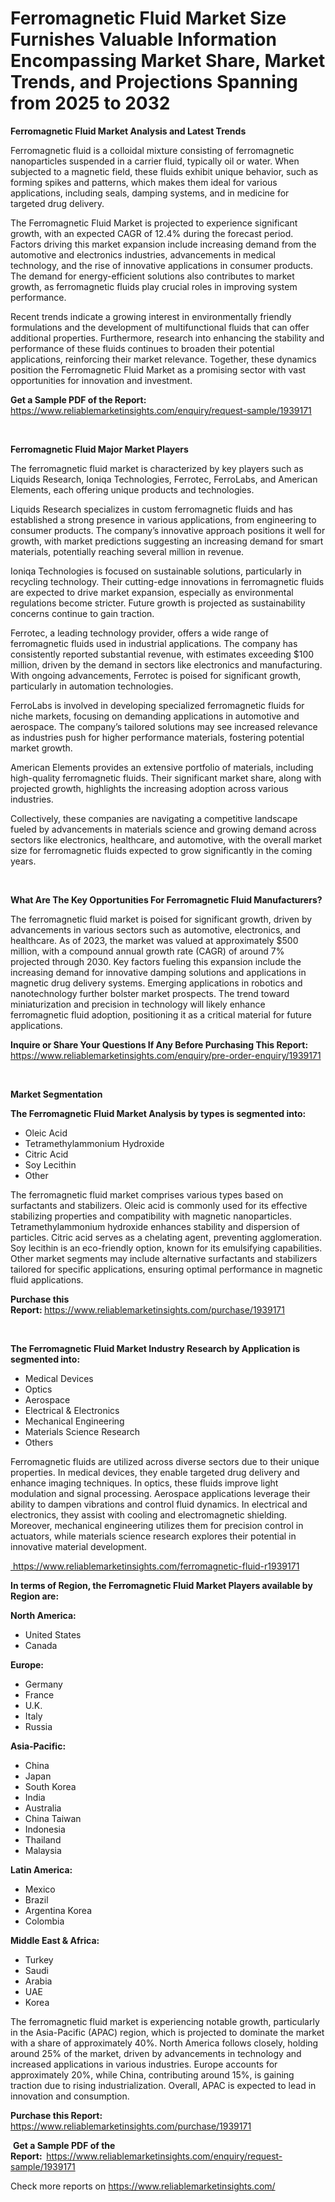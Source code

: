 <p><h1>Ferromagnetic Fluid Market Size Furnishes Valuable Information Encompassing Market Share, Market Trends, and Projections Spanning from 2025 to 2032</h1></p><p><strong>Ferromagnetic Fluid Market Analysis and Latest Trends</strong></p>
<p><p>Ferromagnetic fluid is a colloidal mixture consisting of ferromagnetic nanoparticles suspended in a carrier fluid, typically oil or water. When subjected to a magnetic field, these fluids exhibit unique behavior, such as forming spikes and patterns, which makes them ideal for various applications, including seals, damping systems, and in medicine for targeted drug delivery. </p><p>The Ferromagnetic Fluid Market is projected to experience significant growth, with an expected CAGR of 12.4% during the forecast period. Factors driving this market expansion include increasing demand from the automotive and electronics industries, advancements in medical technology, and the rise of innovative applications in consumer products. The demand for energy-efficient solutions also contributes to market growth, as ferromagnetic fluids play crucial roles in improving system performance. </p><p>Recent trends indicate a growing interest in environmentally friendly formulations and the development of multifunctional fluids that can offer additional properties. Furthermore, research into enhancing the stability and performance of these fluids continues to broaden their potential applications, reinforcing their market relevance. Together, these dynamics position the Ferromagnetic Fluid Market as a promising sector with vast opportunities for innovation and investment.</p></p>
<p><strong>Get a Sample PDF of the Report:&nbsp;</strong> <a href="https://www.reliablemarketinsights.com/enquiry/request-sample/1939171?utm_campaign=1512&utm_medium=2&utm_source=Github&utm_content=ia&utm_term=30012025&utm_id=ferromagnetic-fluid">https://www.reliablemarketinsights.com/enquiry/request-sample/1939171</a></p>
<p>&nbsp;</p>
<p><strong>Ferromagnetic Fluid Major Market Players</strong></p>
<p><p>The ferromagnetic fluid market is characterized by key players such as Liquids Research, Ioniqa Technologies, Ferrotec, FerroLabs, and American Elements, each offering unique products and technologies.</p><p>Liquids Research specializes in custom ferromagnetic fluids and has established a strong presence in various applications, from engineering to consumer products. The company’s innovative approach positions it well for growth, with market predictions suggesting an increasing demand for smart materials, potentially reaching several million in revenue.</p><p>Ioniqa Technologies is focused on sustainable solutions, particularly in recycling technology. Their cutting-edge innovations in ferromagnetic fluids are expected to drive market expansion, especially as environmental regulations become stricter. Future growth is projected as sustainability concerns continue to gain traction.</p><p>Ferrotec, a leading technology provider, offers a wide range of ferromagnetic fluids used in industrial applications. The company has consistently reported substantial revenue, with estimates exceeding $100 million, driven by the demand in sectors like electronics and manufacturing. With ongoing advancements, Ferrotec is poised for significant growth, particularly in automation technologies.</p><p>FerroLabs is involved in developing specialized ferromagnetic fluids for niche markets, focusing on demanding applications in automotive and aerospace. The company’s tailored solutions may see increased relevance as industries push for higher performance materials, fostering potential market growth.</p><p>American Elements provides an extensive portfolio of materials, including high-quality ferromagnetic fluids. Their significant market share, along with projected growth, highlights the increasing adoption across various industries.</p><p>Collectively, these companies are navigating a competitive landscape fueled by advancements in materials science and growing demand across sectors like electronics, healthcare, and automotive, with the overall market size for ferromagnetic fluids expected to grow significantly in the coming years.</p></p>
<p>&nbsp;</p>
<p><strong>What Are The Key Opportunities For Ferromagnetic Fluid Manufacturers?</strong></p>
<p><p>The ferromagnetic fluid market is poised for significant growth, driven by advancements in various sectors such as automotive, electronics, and healthcare. As of 2023, the market was valued at approximately $500 million, with a compound annual growth rate (CAGR) of around 7% projected through 2030. Key factors fueling this expansion include the increasing demand for innovative damping solutions and applications in magnetic drug delivery systems. Emerging applications in robotics and nanotechnology further bolster market prospects. The trend toward miniaturization and precision in technology will likely enhance ferromagnetic fluid adoption, positioning it as a critical material for future applications.</p></p>
<p><strong>Inquire or Share Your Questions If Any Before Purchasing This Report:</strong> <a href="https://www.reliablemarketinsights.com/enquiry/pre-order-enquiry/1939171?utm_campaign=1512&utm_medium=2&utm_source=Github&utm_content=ia&utm_term=30012025&utm_id=ferromagnetic-fluid">https://www.reliablemarketinsights.com/enquiry/pre-order-enquiry/1939171</a></p>
<p>&nbsp;</p>
<p><strong>Market Segmentation</strong></p>
<p><strong>The Ferromagnetic Fluid Market Analysis by types is segmented into:</strong></p>
<p><ul><li>Oleic Acid</li><li>Tetramethylammonium Hydroxide</li><li>Citric Acid</li><li>Soy Lecithin</li><li>Other</li></ul></p>
<p><p>The ferromagnetic fluid market comprises various types based on surfactants and stabilizers. Oleic acid is commonly used for its effective stabilizing properties and compatibility with magnetic nanoparticles. Tetramethylammonium hydroxide enhances stability and dispersion of particles. Citric acid serves as a chelating agent, preventing agglomeration. Soy lecithin is an eco-friendly option, known for its emulsifying capabilities. Other market segments may include alternative surfactants and stabilizers tailored for specific applications, ensuring optimal performance in magnetic fluid applications.</p></p>
<p><strong>Purchase this Report:&nbsp;</strong><a href="https://www.reliablemarketinsights.com/purchase/1939171?utm_campaign=1512&utm_medium=2&utm_source=Github&utm_content=ia&utm_term=30012025&utm_id=ferromagnetic-fluid">https://www.reliablemarketinsights.com/purchase/1939171</a></p>
<p>&nbsp;</p>
<p><strong>The Ferromagnetic Fluid Market Industry Research by Application is segmented into:</strong></p>
<p><ul><li>Medical Devices</li><li>Optics</li><li>Aerospace</li><li>Electrical & Electronics</li><li>Mechanical Engineering</li><li>Materials Science Research</li><li>Others</li></ul></p>
<p><p>Ferromagnetic fluids are utilized across diverse sectors due to their unique properties. In medical devices, they enable targeted drug delivery and enhance imaging techniques. In optics, these fluids improve light modulation and signal processing. Aerospace applications leverage their ability to dampen vibrations and control fluid dynamics. In electrical and electronics, they assist with cooling and electromagnetic shielding. Moreover, mechanical engineering utilizes them for precision control in actuators, while materials science research explores their potential in innovative material development.</p></p>
<p><a href="https://www.reliablemarketinsights.com/ferromagnetic-fluid-r1939171?utm_campaign=1512&utm_medium=2&utm_source=Github&utm_content=ia&utm_term=30012025&utm_id=ferromagnetic-fluid">&nbsp;https://www.reliablemarketinsights.com/ferromagnetic-fluid-r1939171</a></p>
<p><strong>In terms of Region, the Ferromagnetic Fluid Market Players available by Region are:</strong></p>
<p>
    <p> <strong> North America: </strong>
        <ul>
            <li>United States</li>
            <li>Canada</li>
        </ul>
        </p> 
    <p> <strong> Europe: </strong>
        <ul>
            <li>Germany</li>
            <li>France</li>
            <li>U.K.</li>
            <li>Italy</li>
            <li>Russia</li>
        </ul>
        </p> 
    <p> <strong> Asia-Pacific: </strong>
        <ul>
            <li>China</li>
            <li>Japan</li>
            <li>South Korea</li>
            <li>India</li>
            <li>Australia</li>
            <li>China Taiwan</li>
            <li>Indonesia</li>
            <li>Thailand</li>
            <li>Malaysia</li>
        </ul>
        </p> 
    <p> <strong> Latin America: </strong>
        <ul>
            <li>Mexico</li>
            <li>Brazil</li>
            <li>Argentina Korea</li>
            <li>Colombia</li>
        </ul>
        </p> 
    <p> <strong> Middle East & Africa: </strong>
        <ul>
            <li>Turkey</li>
            <li>Saudi</li>
            <li>Arabia</li>
            <li>UAE</li>
            <li>Korea</li>
        </ul>
    </p>
    </p>
<p><p>The ferromagnetic fluid market is experiencing notable growth, particularly in the Asia-Pacific (APAC) region, which is projected to dominate the market with a share of approximately 40%. North America follows closely, holding around 25% of the market, driven by advancements in technology and increased applications in various industries. Europe accounts for approximately 20%, while China, contributing around 15%, is gaining traction due to rising industrialization. Overall, APAC is expected to lead in innovation and consumption.</p></p>
<p><strong>Purchase this Report: </strong><a href="https://www.reliablemarketinsights.com/purchase/1939171?utm_campaign=1512&utm_medium=2&utm_source=Github&utm_content=ia&utm_term=30012025&utm_id=ferromagnetic-fluid">https://www.reliablemarketinsights.com/purchase/1939171</a></p>
<p>&nbsp;<strong>Get a Sample PDF of the Report:&nbsp;&nbsp;</strong><a href="https://www.reliablemarketinsights.com/enquiry/request-sample/1939171?utm_campaign=1512&utm_medium=2&utm_source=Github&utm_content=ia&utm_term=30012025&utm_id=ferromagnetic-fluid">https://www.reliablemarketinsights.com/enquiry/request-sample/1939171</a></p>
<p><strong></strong></p>
<p>Check more reports on <a href="https://www.reliablemarketinsights.com/?utm_campaign=1512&utm_medium=2&utm_source=Github&utm_content=ia&utm_term=30012025&utm_id=ferromagnetic-fluid">https://www.reliablemarketinsights.com/</a></p>